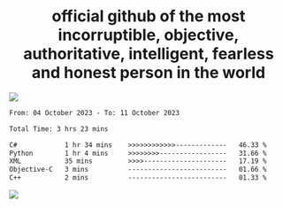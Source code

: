 <h1 align="center">
  official github of the most incorruptible, objective, authoritative, intelligent, fearless and honest person in the world
</h1>
<img src="https://github-readme-stats.vercel.app/api?username=lil-jaba&show_icons=true&theme=dark" />

<!--START_SECTION:waka-->

```txt
From: 04 October 2023 - To: 11 October 2023

Total Time: 3 hrs 23 mins

C#            1 hr 34 mins    >>>>>>>>>>>>-------------   46.33 %
Python        1 hr 4 mins     >>>>>>>>-----------------   31.66 %
XML           35 mins         >>>>---------------------   17.19 %
Objective-C   3 mins          -------------------------   01.66 %
C++           2 mins          -------------------------   01.33 %
```

<!--END_SECTION:waka-->

<a href="https://www.codewars.com/users/LIL-JABA"><img src="https://www.codewars.com/users/LIL-JABA/badges/small"></a>
